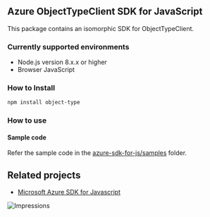 ## Azure ObjectTypeClient SDK for JavaScript

This package contains an isomorphic SDK for ObjectTypeClient.

### Currently supported environments

- Node.js version 8.x.x or higher
- Browser JavaScript

### How to Install

```bash
npm install object-type
```

### How to use

#### Sample code

Refer the sample code in the [azure-sdk-for-js/samples](https://github.com/Azure/azure-sdk-for-js/tree/master/samples) folder.

## Related projects

- [Microsoft Azure SDK for Javascript](https://github.com/Azure/azure-sdk-for-js)


![Impressions](https://azure-sdk-impressions.azurewebsites.net/api/impressions/azure-sdk-for-js%2Fsdk%2Fcdn%2Farm-cdn%2FREADME.png)